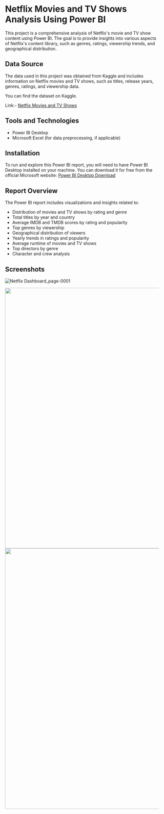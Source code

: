 # Netflix Movies and TV Shows Analysis Using Power BI

This project is a comprehensive analysis of Netflix's movie and TV show content using Power BI. The goal is to provide insights into various aspects of Netflix's content library, such as genres, ratings, viewership trends, and geographical distribution.

## Data Source

The data used in this project was obtained from Kaggle and includes information on Netflix movies and TV shows, such as titles, release years, genres, ratings, and viewership data. 

You can find the dataset on Kaggle.

Link:- [Netflix Movies and TV Shows](https://www.kaggle.com/datasets/victorsoeiro/netflix-tv-shows-and-movies)

## Tools and Technologies

- Power BI Desktop
- Microsoft Excel (for data preprocessing, if applicable)

## Installation

To run and explore this Power BI report, you will need to have Power BI Desktop installed on your machine. You can download it for free from the official Microsoft website: [Power BI Desktop Download](https://powerbi.microsoft.com/en-us/desktop/)

## Report Overview

The Power BI report includes visualizations and insights related to:

- Distribution of movies and TV shows by rating and genre
- Total titles by year and country
- Average IMDB and TMDB scores by rating and popularity
- Top genres by viewership
- Geographical distribution of viewers
- Yearly trends in ratings and popularity
- Average runtime of movies and TV shows
- Top directors by genre
- Character and crew analysis

## Screenshots

![Netflix Dashboard_page-0001](https://github.com/user-attachments/assets/422db4f2-f440-41d1-9ddd-6d9e9e643e40)

<img src="https://github.com/tushar11720/Netflix/assets/132842128/4fedf92f-5254-4e43-aeba-0591d8228502" width="850">

<img src="https://github.com/tushar11720/Netflix/assets/132842128/601381cc-5717-45c1-a5c7-730401ef9018" width="850">
